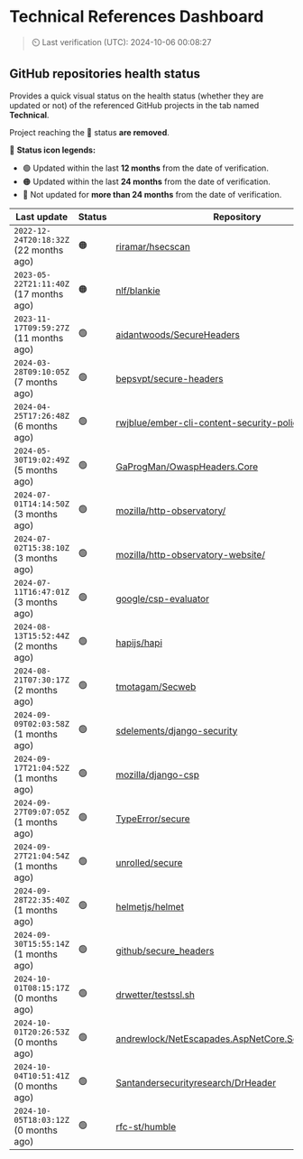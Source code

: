 
# Technical References Dashboard

> :timer_clock: Last verification (UTC): 2024-10-06 00:08:27

## GitHub repositories health status

Provides a quick visual status on the health status (whether they are updated or not) of the referenced GitHub projects in the tab named **Technical**.

Project reaching the :red_circle: status **are removed**.

:speech_balloon: **Status icon legends:**

* :green_circle: Updated within the last **12 months** from the date of verification.
* :orange_circle: Updated within the last **24 months** from the date of verification.
* :red_circle: Not updated for **more than 24 months** from the date of verification.

| Last update | Status | Repository |
| --- | --- | --- |
| `2022-12-24T20:18:32Z` (22 months ago) | :orange_circle: | [riramar/hsecscan](https://github.com/riramar/hsecscan) |
| `2023-05-22T21:11:40Z` (17 months ago) | :orange_circle: | [nlf/blankie](https://github.com/nlf/blankie) |
| `2023-11-17T09:59:27Z` (11 months ago) | :green_circle: | [aidantwoods/SecureHeaders](https://github.com/aidantwoods/SecureHeaders) |
| `2024-03-28T09:10:05Z` (7 months ago) | :green_circle: | [bepsvpt/secure-headers](https://github.com/bepsvpt/secure-headers) |
| `2024-04-25T17:26:48Z` (6 months ago) | :green_circle: | [rwjblue/ember-cli-content-security-policy/](https://github.com/rwjblue/ember-cli-content-security-policy/) |
| `2024-05-30T19:02:49Z` (5 months ago) | :green_circle: | [GaProgMan/OwaspHeaders.Core](https://github.com/GaProgMan/OwaspHeaders.Core) |
| `2024-07-01T14:14:50Z` (3 months ago) | :green_circle: | [mozilla/http-observatory/](https://github.com/mozilla/http-observatory/) |
| `2024-07-02T15:38:10Z` (3 months ago) | :green_circle: | [mozilla/http-observatory-website/](https://github.com/mozilla/http-observatory-website/) |
| `2024-07-11T16:47:01Z` (3 months ago) | :green_circle: | [google/csp-evaluator](https://github.com/google/csp-evaluator) |
| `2024-08-13T15:52:44Z` (2 months ago) | :green_circle: | [hapijs/hapi](https://github.com/hapijs/hapi) |
| `2024-08-21T07:30:17Z` (2 months ago) | :green_circle: | [tmotagam/Secweb](https://github.com/tmotagam/Secweb) |
| `2024-09-09T02:03:58Z` (1 months ago) | :green_circle: | [sdelements/django-security](https://github.com/sdelements/django-security) |
| `2024-09-17T21:04:52Z` (1 months ago) | :green_circle: | [mozilla/django-csp](https://github.com/mozilla/django-csp) |
| `2024-09-27T09:07:05Z` (1 months ago) | :green_circle: | [TypeError/secure](https://github.com/TypeError/secure) |
| `2024-09-27T21:04:54Z` (1 months ago) | :green_circle: | [unrolled/secure](https://github.com/unrolled/secure) |
| `2024-09-28T22:35:40Z` (1 months ago) | :green_circle: | [helmetjs/helmet](https://github.com/helmetjs/helmet) |
| `2024-09-30T15:55:14Z` (1 months ago) | :green_circle: | [github/secure_headers](https://github.com/github/secure_headers) |
| `2024-10-01T08:15:17Z` (0 months ago) | :green_circle: | [drwetter/testssl.sh](https://github.com/drwetter/testssl.sh) |
| `2024-10-01T20:26:53Z` (0 months ago) | :green_circle: | [andrewlock/NetEscapades.AspNetCore.SecurityHeaders](https://github.com/andrewlock/NetEscapades.AspNetCore.SecurityHeaders) |
| `2024-10-04T10:51:41Z` (0 months ago) | :green_circle: | [Santandersecurityresearch/DrHeader](https://github.com/Santandersecurityresearch/DrHeader) |
| `2024-10-05T18:03:12Z` (0 months ago) | :green_circle: | [rfc-st/humble](https://github.com/rfc-st/humble) |


